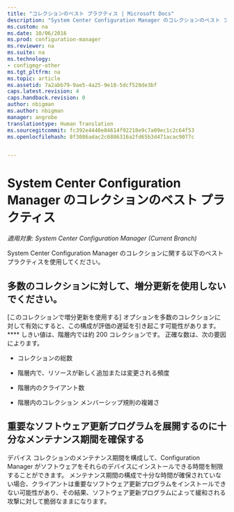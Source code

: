 ```yaml
---
title: "コレクションのベスト プラクティス | Microsoft Docs"
description: "System Center Configuration Manager のコレクションのベスト プラクティスを示します。"
ms.custom: na
ms.date: 10/06/2016
ms.prod: configuration-manager
ms.reviewer: na
ms.suite: na
ms.technology:
- configmgr-other
ms.tgt_pltfrm: na
ms.topic: article
ms.assetid: 7a2abb79-9ae5-4a25-9e18-5dcf528de3bf
caps.latest.revision: 4
caps.handback.revision: 0
author: nbigman
ms.author: nbigman
manager: angrobe
translationtype: Human Translation
ms.sourcegitcommit: fc392e4440e84614f92218e9c7a09ec1c2c64f53
ms.openlocfilehash: 8f3086adac2c6886316a2fd65b3d471acac9077c


---
```

# <a name="best-practices-for-collections-in-system-center-configuration-manager"></a>System Center Configuration Manager のコレクションのベスト プラクティス

*適用対象: System Center Configuration Manager (Current Branch)*

System Center Configuration Manager のコレクションに関する以下のベスト プラクティスを使用してください。  

## <a name="do-not-use-incremental-updates-for-a-large-number-of-collections"></a>多数のコレクションに対して、増分更新を使用しないでください。  
 [このコレクションで増分更新を使用する] オプションを多数のコレクションに対して有効にすると、この構成が評価の遅延を引き起こす可能性があります。 **** しきい値は、階層内では約 200 コレクションです。 正確な数は、次の要因によります。  

-   コレクションの総数  

-   階層内で、リソースが新しく追加または変更される頻度  

-   階層内のクライアント数  

-   階層内のコレクション メンバーシップ規則の複雑さ  

## <a name="make-sure-that-maintenance-windows-are-large-enough-to-deploy-critical-software-updates"></a>重要なソフトウェア更新プログラムを展開するのに十分なメンテナンス期間を確保する  
 デバイス コレクションのメンテナンス期間を構成して、Configuration Manager がソフトウェアをそれらのデバイスにインストールできる時間を制限することができます。 メンテナンス期間の構成で十分な時間が確保されていない場合、クライアントは重要なソフトウェア更新プログラムをインストールできない可能性があり、その結果、ソフトウェア更新プログラムによって緩和される攻撃に対して脆弱なままになります。  



<!--HONumber=Dec16_HO3-->


